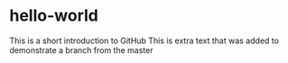 # hello-world
This is a short introduction to GitHub
This is extra text that was added to demonstrate a branch from the master
